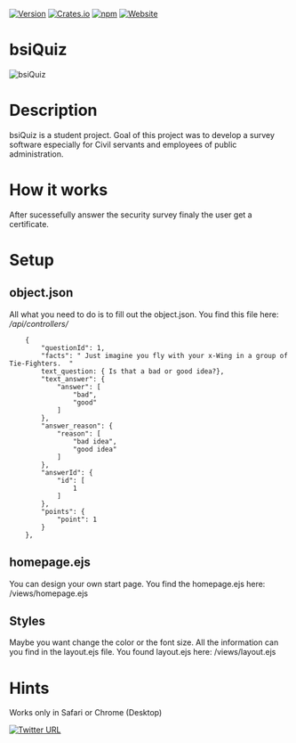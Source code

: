 [![Version](https://img.shields.io/badge/Version-2.0-green.svg)]()
[![Crates.io](https://img.shields.io/crates/l/rustc-serialize.svg?style=plastic)]()
[![npm](https://img.shields.io/npm/v/npm.svg?style=plastic)]()
[![Website](https://img.shields.io/website-up-down-green-red/http/shields.io.svg?label=bsiquiz.herokuapp.com&style=plastic)](https://bsiQuiz.herokuapp.com)

# bsiQuiz

![bsiQuiz](https://github.com/markobarleben/bsiQuiz/blob/master/bsiQuiz.gif)

# Description 
bsiQuiz is a student project. Goal of this project was to develop a survey software especially for Civil servants and employees of public administration.

# How it works
After sucessefully answer the security survey finaly the user get a certificate. 

# Setup

## object.json

All what you need to do is to fill out the object.json. You find this file here: */api/controllers/* 

        {
            "questionId": 1,
            "facts": " Just imagine you fly with your x-Wing in a group of Tie-Fighters.  "
            text_question: { Is that a bad or good idea?},
            "text_answer": {
                "answer": [
                    "bad",
                    "good"
                ]
            },
            "answer_reason": {
                "reason": [
                    "bad idea",
                    "good idea"
                ]
            },
            "answerId": {
                "id": [
                    1
                ]
            },
            "points": {
                "point": 1
            }
        },

## homepage.ejs

You can design your own start page. You find the homepage.ejs here: /views/homepage.ejs

## Styles

Maybe you want change the color or the font size. All the information can you find in the layout.ejs file. You found layout.ejs here: /views/layout.ejs
 
# Hints
Works only in Safari or Chrome (Desktop)

[![Twitter URL](https://img.shields.io/twitter/url/http/shields.io.svg?style=social&style=plastic)](https://twitter.com/MaBarleb)

